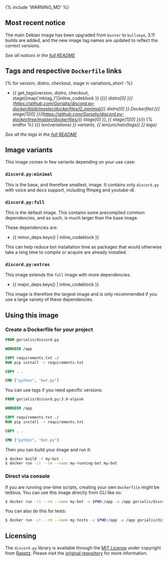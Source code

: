 {% include 'WARNING_MD' %}

## Most recent notice

The main Debian image has been upgraded from `buster` to `bullseye`, 3.11 builds are added, and the new image tag names are updated to reflect the correct versions.

*See all notices in the [full README](https://github.com/Gorialis/discord.py-docker/blob/master/dockerfiles/README.md)*

## Tags and respective `Dockerfile` links

{% for version, distro, checkout, stage in variations_short -%}
-   {{ get_tags(version, distro, checkout, stage)|map('mktag_l')|inline_codeblock }} (*[{{ distro[0] }}](https://github.com/Gorialis/discord.py-docker/blob/master/dockerfiles/0_minimal/{{ distro[0] }}.Dockerfile):[{{ stage[1][0] }}](https://github.com/Gorialis/discord.py-docker/tree/master/dockerfiles/{{ stage[0] }}_{{ stage[1][0] }}/)*)
{% endfor %}
*({{ len(variations) }} variants, {{ len(unchain(tags)) }} tags)*

*See all the tags in the [full README](https://github.com/Gorialis/discord.py-docker/blob/master/dockerfiles/README.md)*

## Image variants

This image comes in few variants depending on your use case:

### `discord.py:minimal`

This is the base, and therefore smallest, image. It contains only `discord.py` with voice and docs support, including ffmpeg and youtube-dl.

### `discord.py:full`

This is the default image. This contains some precompiled common dependencies, and as such, is much larger than the base image.

These dependencies are:
- {{ minor_deps.keys() | inline_codeblock }}

This can help reduce bot installation time as packages that would otherwise take a long time to compile or acquire are already installed.

### `discord.py:extras`

This image extends the `full` image with more dependencies:
- {{ major_deps.keys() | inline_codeblock }}

This image is therefore the largest image and is only recommended if you use a large variety of these dependencies.

## Using this image

### Create a Dockerfile for your project

```dockerfile
FROM gorialis/discord.py

WORKDIR /app

COPY requirements.txt ./
RUN pip install -r requirements.txt

COPY . .

CMD ["python", "bot.py"]
```

You can use tags if you need specific versions:

```dockerfile
FROM gorialis/discord.py:3.9-alpine

WORKDIR /app

COPY requirements.txt ./
RUN pip install -r requirements.txt

COPY . .

CMD ["python", "bot.py"]
```

Then you can build your image and run it:
```sh
$ docker build -t my-bot .
$ docker run -it --rm --name my-running-bot my-bot
```

### Direct via console

If you are running one-time scripts, creating your own `Dockerfile` might be tedious. You can use this image directly from CLI like so:
```sh
$ docker run -it --rm --name my-bot -v $PWD:/app -w /app gorialis/discord.py:master python your-bot.py
```

You can also do this for tests:
```sh
$ docker run -it --rm --name my-tests -v $PWD:/app -w /app gorialis/discord.py:master pytest -vs
```

## Licensing

The `discord.py` library is available through the [MIT License](https://github.com/Rapptz/discord.py/blob/master/LICENSE) under copyright from [Rapptz](https://github.com/Rapptz).
Please visit the [original repository](https://github.com/Rapptz/discord.py) for more information.
